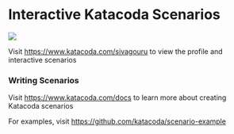 # Interactive Katacoda Scenarios

[![](http://shields.katacoda.com/katacoda/sivagouru/count.svg)](https://www.katacoda.com/sivagouru "Get your profile on Katacoda.com")

Visit https://www.katacoda.com/sivagouru to view the profile and interactive scenarios

### Writing Scenarios
Visit https://www.katacoda.com/docs to learn more about creating Katacoda scenarios

For examples, visit https://github.com/katacoda/scenario-example
